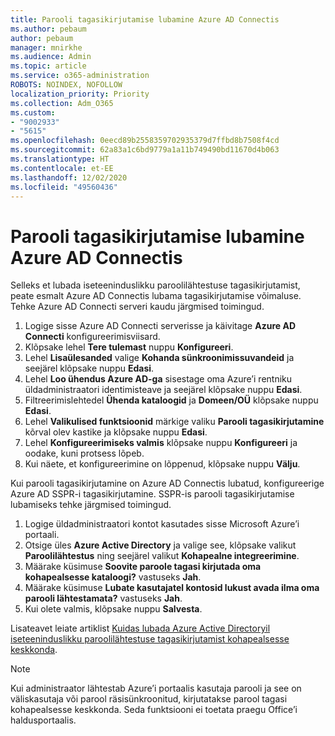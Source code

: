 ```yaml
---
title: Parooli tagasikirjutamise lubamine Azure AD Connectis
ms.author: pebaum
author: pebaum
manager: mnirkhe
ms.audience: Admin
ms.topic: article
ms.service: o365-administration
ROBOTS: NOINDEX, NOFOLLOW
localization_priority: Priority
ms.collection: Adm_O365
ms.custom:
- "9002933"
- "5615"
ms.openlocfilehash: 0eecd89b2558359702935379d7ffbd8b7508f4cd
ms.sourcegitcommit: 62a83a1c6bd9779a1a11b749490bd11670d4b063
ms.translationtype: HT
ms.contentlocale: et-EE
ms.lasthandoff: 12/02/2020
ms.locfileid: "49560436"
---
```

# <a name="enable-password-writeback-in-azure-ad-connect"></a>Parooli tagasikirjutamise lubamine Azure AD Connectis

Selleks et lubada iseteeninduslikku paroolilähtestuse tagasikirjutamist, peate esmalt Azure AD Connectis lubama tagasikirjutamise võimaluse. Tehke Azure AD Connecti serveri kaudu järgmised toimingud.

1. Logige sisse Azure AD Connecti serverisse ja käivitage **Azure AD Connecti** konfigureerimisviisard.
2. Klõpsake lehel **Tere tulemast** nuppu **Konfigureeri**.
3. Lehel **Lisaülesanded** valige **Kohanda sünkroonimissuvandeid** ja seejärel klõpsake nuppu **Edasi**.
4. Lehel **Loo ühendus Azure AD-ga** sisestage oma Azure’i rentniku üldadministraatori identimisteave ja seejärel klõpsake nuppu **Edasi**.
5. Filtreerimislehtedel **Ühenda kataloogid** ja **Domeen/OÜ** klõpsake nuppu **Edasi**.
6. Lehel **Valikulised funktsioonid** märkige valiku **Parooli tagasikirjutamine** kõrval olev kastike ja klõpsake nuppu **Edasi**.
7. Lehel **Konfigureerimiseks valmis** klõpsake nuppu **Konfigureeri** ja oodake, kuni protsess lõpeb.
8. Kui näete, et konfigureerimine on lõppenud, klõpsake nuppu **Välju**.

Kui parooli tagasikirjutamine on Azure AD Connectis lubatud, konfigureerige Azure AD SSPR-i tagasikirjutamine.  SSPR-is parooli tagasikirjutamise lubamiseks tehke järgmised toimingud.

1. Logige üldadministraatori kontot kasutades sisse Microsoft Azure’i portaali.
2. Otsige üles **Azure Active Directory** ja valige see, klõpsake valikut **Paroolilähtestus** ning seejärel valikut **Kohapealne integreerimine**.
3. Määrake küsimuse **Soovite paroole tagasi kirjutada oma kohapealsesse kataloogi?** vastuseks **Jah**.
4. Määrake küsimuse **Lubate kasutajatel kontosid lukust avada ilma oma parooli lähtestamata?** vastuseks **Jah**.
5. Kui olete valmis, klõpsake nuppu **Salvesta**.

Lisateavet leiate artiklist [Kuidas lubada Azure Active Directoryil iseteeninduslikku paroolilähtestuse tagasikirjutamist kohapealsesse keskkonda](https://docs.microsoft.com/azure/active-directory/authentication/tutorial-enable-sspr-writeback).

> [!NOTE]
>  Kui administraator lähtestab Azure’i portaalis kasutaja parooli ja see on väliskasutaja või parool räsisünkroonitud, kirjutatakse parool tagasi kohapealsesse keskkonda. Seda funktsiooni ei toetata praegu Office’i haldusportaalis.